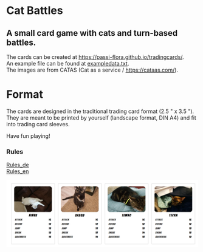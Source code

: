 # Cat Battles
## A small card game with cats and turn-based battles.

The cards can be created at https://passi-flora.github.io/tradingcards/.   
An example file can be found at [exampledata.txt](exampledata.txt).   
The images are from CATAS (Cat as a service / https://cataas.com/).  

# Format
The cards are designed in the traditional trading card format (2.5 " x 3.5 "). 
They are meant to be printed by yourself (landscape format, DIN A4) and fit into trading card sleeves. 

Have fun playing!

### Rules
[Rules_de](rules_de.md)  
[Rules_en](rules_en.md) 

![example.jpg](example.jpg)
